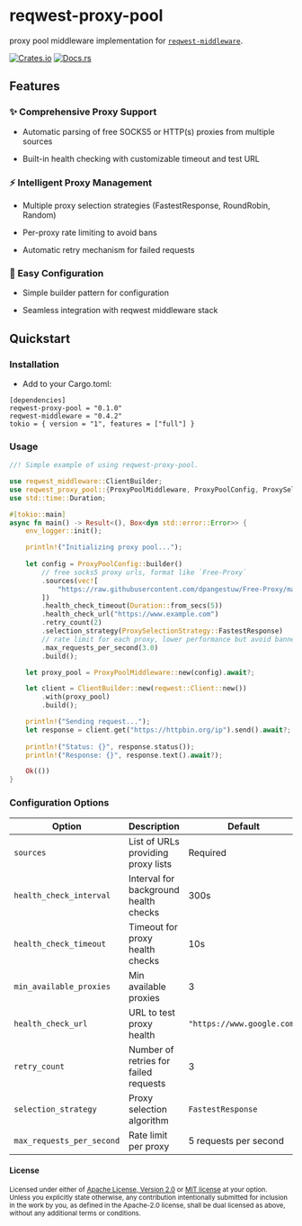 # reqwest-proxy-pool

proxy pool middleware implementation for
[`reqwest-middleware`](https://crates.io/crates/reqwest-middleware).

[![Crates.io](https://img.shields.io/crates/v/reqwest-proxy-pool.svg)](https://crates.io/crates/reqwest-proxy-pool)
[![Docs.rs](https://docs.rs/reqwest-proxy-pool/badge.svg)](https://docs.rs/reqwest-proxy-pool)
<!-- [![Coverage Status](https://coveralls.io/repos/github/suiwenfeng/reqwest-proxy-pool/badge.svg?branch=main&t=UWgSpm)](https://coveralls.io/github/suiwenfeng/reqwest-proxy-pool?branch=main) -->

## Features

### ✨ Comprehensive Proxy Support

- Automatic parsing of free SOCKS5 or HTTP(s) proxies from multiple sources

- Built-in health checking with customizable timeout and test URL

### ⚡ Intelligent Proxy Management

- Multiple proxy selection strategies (FastestResponse, RoundRobin, Random)

- Per-proxy rate limiting to avoid bans

- Automatic retry mechanism for failed requests

### 🔧 Easy Configuration

- Simple builder pattern for configuration

- Seamless integration with reqwest middleware stack

## Quickstart

### Installation

- Add to your Cargo.toml:

```
[dependencies]
reqwest-proxy-pool = "0.1.0"
reqwest-middleware = "0.4.2"
tokio = { version = "1", features = ["full"] }
```

### Usage

``` Rust
//! Simple example of using reqwest-proxy-pool.

use reqwest_middleware::ClientBuilder;
use reqwest_proxy_pool::{ProxyPoolMiddleware, ProxyPoolConfig, ProxySelectionStrategy};
use std::time::Duration;

#[tokio::main]
async fn main() -> Result<(), Box<dyn std::error::Error>> {
    env_logger::init();

    println!("Initializing proxy pool...");
    
    let config = ProxyPoolConfig::builder()
        // free socks5 proxy urls, format like `Free-Proxy`
        .sources(vec![
            "https://raw.githubusercontent.com/dpangestuw/Free-Proxy/main/socks5_proxies.txt",
        ])
        .health_check_timeout(Duration::from_secs(5))
        .health_check_url("https://www.example.com")
        .retry_count(2)
        .selection_strategy(ProxySelectionStrategy::FastestResponse)
        // rate limit for each proxy, lower performance but avoid banned
        .max_requests_per_second(3.0)
        .build();

    let proxy_pool = ProxyPoolMiddleware::new(config).await?;

    let client = ClientBuilder::new(reqwest::Client::new())
        .with(proxy_pool)
        .build();

    println!("Sending request...");
    let response = client.get("https://httpbin.org/ip").send().await?;
    
    println!("Status: {}", response.status());
    println!("Response: {}", response.text().await?);

    Ok(())
}
```

### Configuration Options

| Option                   | Description                          | Default                     |
|--------------------------|--------------------------------------|-----------------------------|
| `sources`                | List of URLs providing proxy lists   | Required                    |
| `health_check_interval`  | Interval for background health checks| 300s                        |
| `health_check_timeout`   | Timeout for proxy health checks      | 10s                         |
| `min_available_proxies`  | Min available proxies                | 3                           |
| `health_check_url`       | URL to test proxy health             | `"https://www.google.com"`  |
| `retry_count`            | Number of retries for failed requests| 3                           |
| `selection_strategy`     | Proxy selection algorithm            | `FastestResponse`           |
| `max_requests_per_second`| Rate limit per proxy                 | 5 requests per second                       |

#### License

<sup>
Licensed under either of <a href="LICENSE-APACHE">Apache License, Version
2.0</a> or <a href="LICENSE-MIT">MIT license</a> at your option.
</sup>

<br>

<sub>
Unless you explicitly state otherwise, any contribution intentionally submitted
for inclusion in the work by you, as defined in the Apache-2.0 license, shall be
dual licensed as above, without any additional terms or conditions.
</sub>
